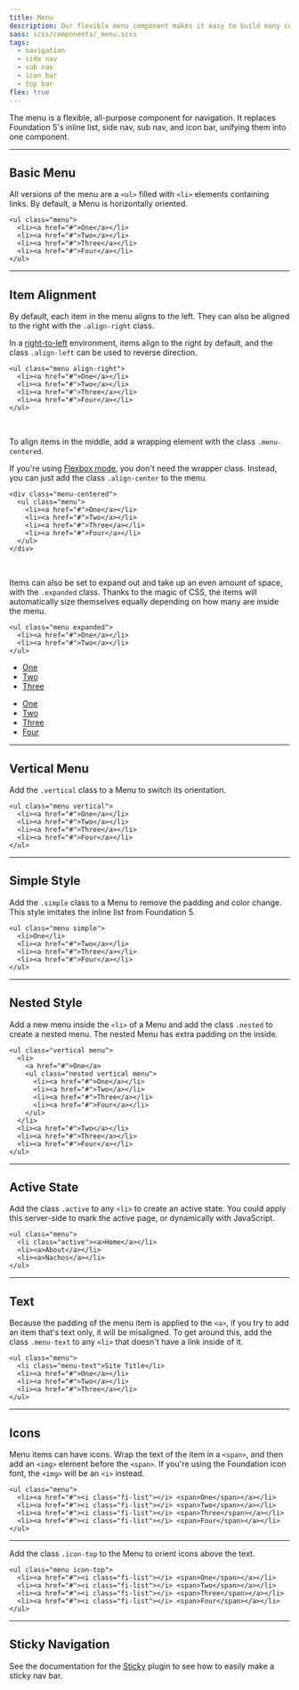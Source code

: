 ```yaml
---
title: Menu
description: Our flexible menu component makes it easy to build many common navigation patterns, all with the same markup.
sass: scss/components/_menu.scss
tags:
  - navigation
  - side nav
  - sub nav
  - icon bar
  - top bar
flex: true
---
```


The menu is a flexible, all-purpose component for navigation. It replaces Foundation 5's inline list, side nav, sub nav, and icon bar, unifying them into one component.

---

## Basic Menu

All versions of the menu are a `<ul>` filled with `<li>` elements containing links. By default, a Menu is horizontally oriented.

```html_example
<ul class="menu">
  <li><a href="#">One</a></li>
  <li><a href="#">Two</a></li>
  <li><a href="#">Three</a></li>
  <li><a href="#">Four</a></li>
</ul>
```

---

## Item Alignment

By default, each item in the menu aligns to the left. They can also be aligned to the right with the `.align-right` class.

<div class="warning callout">
  <p>In a <a href="rtl.html">right-to-left</a> environment, items align to the right by default, and the class <code>.align-left</code> can be used to reverse direction.</p>
</div>

```html_example
<ul class="menu align-right">
  <li><a href="#">One</a></li>
  <li><a href="#">Two</a></li>
  <li><a href="#">Three</a></li>
  <li><a href="#">Four</a></li>
</ul>
```

<br>

To align items in the middle, add a wrapping element with the class `.menu-centered`.

<div class="primary callout">
  <p>If you're using <a href="flexbox.html">Flexbox mode</a>, you don't need the wrapper class. Instead, you can just add the class <code>.align-center</code> to the menu.</p>
</div>

```html_example
<div class="menu-centered">
  <ul class="menu">
    <li><a href="#">One</a></li>
    <li><a href="#">Two</a></li>
    <li><a href="#">Three</a></li>
    <li><a href="#">Four</a></li>
  </ul>
</div>
```

<br>

Items can also be set to expand out and take up an even amount of space, with the `.expanded` class. Thanks to the magic of CSS, the items will automatically size themselves equally depending on how many are inside the menu.

```html_example
<ul class="menu expanded">
  <li><a href="#">One</a></li>
  <li><a href="#">Two</a></li>
</ul>
```

<ul class="menu expanded">
  <li><a href="#">One</a></li>
  <li><a href="#">Two</a></li>
  <li><a href="#">Three</a></li>
</ul>

<ul class="menu expanded">
  <li><a href="#">One</a></li>
  <li><a href="#">Two</a></li>
  <li><a href="#">Three</a></li>
  <li><a href="#">Four</a></li>
</ul>

---

## Vertical Menu

Add the `.vertical` class to a Menu to switch its orientation.

```html_example
<ul class="menu vertical">
  <li><a href="#">One</a></li>
  <li><a href="#">Two</a></li>
  <li><a href="#">Three</a></li>
  <li><a href="#">Four</a></li>
</ul>
```

---

## Simple Style

Add the `.simple` class to a Menu to remove the padding and color change. This style imitates the inline list from Foundation 5.

```html_example
<ul class="menu simple">
  <li>One</li>
  <li><a href="#">Two</a></li>
  <li><a href="#">Three</a></li>
  <li><a href="#">Four</a></li>
</ul>
```

---

## Nested Style

Add a new menu inside the `<li>` of a Menu and add the class `.nested` to create a nested menu. The nested Menu has extra padding on the inside.

```html_example
<ul class="vertical menu">
  <li>
    <a href="#">One</a>
    <ul class="nested vertical menu">
      <li><a href="#">One</a></li>
      <li><a href="#">Two</a></li>
      <li><a href="#">Three</a></li>
      <li><a href="#">Four</a></li>
    </ul>
  </li>
  <li><a href="#">Two</a></li>
  <li><a href="#">Three</a></li>
  <li><a href="#">Four</a></li>
</ul>
```

---

## Active State

Add the class `.active` to any `<li>` to create an active state. You could apply this server-side to mark the active page, or dynamically with JavaScript.

```html_example
<ul class="menu">
  <li class="active"><a>Home</a></li>
  <li><a>About</a></li>
  <li><a>Nachos</a></li>
</ul>
```

---

## Text

Because the padding of the menu item is applied to the `<a>`, if you try to add an item that's text only, it will be misaligned. To get around this, add the class `.menu-text` to any `<li>` that doesn't have a link inside of it.

```html_example
<ul class="menu">
  <li class="menu-text">Site Title</li>
  <li><a href="#">One</a></li>
  <li><a href="#">Two</a></li>
  <li><a href="#">Three</a></li>
</ul>
```

---

## Icons

Menu items can have icons. Wrap the text of the item in a `<span>`, and then add an `<img>` element before the `<span>`. If you're using the Foundation icon font, the `<img>` will be an `<i>` instead.

```html_example
<ul class="menu">
  <li><a href="#"><i class="fi-list"></i> <span>One</span></a></li>
  <li><a href="#"><i class="fi-list"></i> <span>Two</span></a></li>
  <li><a href="#"><i class="fi-list"></i> <span>Three</span></a></li>
  <li><a href="#"><i class="fi-list"></i> <span>Four</span></a></li>
</ul>
```

---

Add the class `.icon-top` to the Menu to orient icons above the text.

```html_example
<ul class="menu icon-top">
  <li><a href="#"><i class="fi-list"></i> <span>One</span></a></li>
  <li><a href="#"><i class="fi-list"></i> <span>Two</span></a></li>
  <li><a href="#"><i class="fi-list"></i> <span>Three</span></a></li>
  <li><a href="#"><i class="fi-list"></i> <span>Four</span></a></li>
</ul>
```
---

## Sticky Navigation

See the documentation for the [Sticky](sticky.html#sticky-navigation) plugin to see how to easily make a sticky nav bar.
